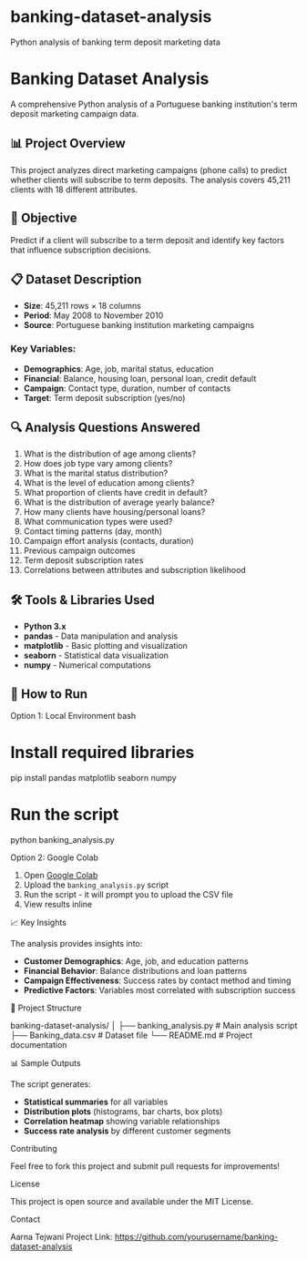 # banking-dataset-analysis
Python analysis of banking term deposit marketing data
# Banking Dataset Analysis

A comprehensive Python analysis of a Portuguese banking institution's term deposit marketing campaign data.

## 📊 Project Overview

This project analyzes direct marketing campaigns (phone calls) to predict whether clients will subscribe to term deposits. The analysis covers 45,211 clients with 18 different attributes.

## 🎯 Objective

Predict if a client will subscribe to a term deposit and identify key factors that influence subscription decisions.

## 📋 Dataset Description

- **Size**: 45,211 rows × 18 columns
- **Period**: May 2008 to November 2010
- **Source**: Portuguese banking institution marketing campaigns

### Key Variables:
- **Demographics**: Age, job, marital status, education
- **Financial**: Balance, housing loan, personal loan, credit default
- **Campaign**: Contact type, duration, number of contacts
- **Target**: Term deposit subscription (yes/no)

## 🔍 Analysis Questions Answered

1. What is the distribution of age among clients?
2. How does job type vary among clients?
3. What is the marital status distribution?
4. What is the level of education among clients?
5. What proportion of clients have credit in default?
6. What is the distribution of average yearly balance?
7. How many clients have housing/personal loans?
8. What communication types were used?
9. Contact timing patterns (day, month)
10. Campaign effort analysis (contacts, duration)
11. Previous campaign outcomes
12. Term deposit subscription rates
13. Correlations between attributes and subscription likelihood

## 🛠️ Tools & Libraries Used

- **Python 3.x**
- **pandas** - Data manipulation and analysis
- **matplotlib** - Basic plotting and visualization
- **seaborn** - Statistical data visualization
- **numpy** - Numerical computations

## 🚀 How to Run

Option 1: Local Environment
bash
# Install required libraries
pip install pandas matplotlib seaborn numpy

# Run the script
python banking_analysis.py


Option 2: Google Colab
1. Open [Google Colab](https://colab.research.google.com)
2. Upload the `banking_analysis.py` script
3. Run the script - it will prompt you to upload the CSV file
4. View results inline

📈 Key Insights

The analysis provides insights into:
- **Customer Demographics**: Age, job, and education patterns
- **Financial Behavior**: Balance distributions and loan patterns
- **Campaign Effectiveness**: Success rates by contact method and timing
- **Predictive Factors**: Variables most correlated with subscription success

📁 Project Structure


banking-dataset-analysis/
│
├── banking_analysis.py          # Main analysis script
├── Banking_data.csv            # Dataset file
└── README.md                   # Project documentation


📊 Sample Outputs

The script generates:
- **Statistical summaries** for all variables
- **Distribution plots** (histograms, bar charts, box plots)
- **Correlation heatmap** showing variable relationships
- **Success rate analysis** by different customer segments

Contributing

Feel free to fork this project and submit pull requests for improvements!

License

This project is open source and available under the MIT License.

Contact

Aarna Tejwani 
Project Link: https://github.com/yourusername/banking-dataset-analysis
